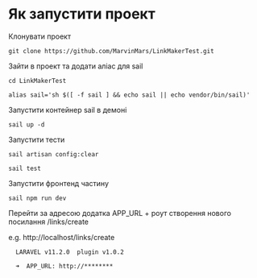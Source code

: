 # Як запустити проект
Клонувати проект
```
git clone https://github.com/MarvinMars/LinkMakerTest.git
```
Зайти в проект та додати аліас для sail
```
cd LinkMakerTest
```
```
alias sail='sh $([ -f sail ] && echo sail || echo vendor/bin/sail)'
```
Запустити контейнер sail в демоні
```
sail up -d
```
Запустити тести
```
sail artisan config:clear
```
```
sail test
```
Запустити фронтенд частину
```
sail npm run dev
```
Перейти за адресою додатка APP_URL + роут створення нового посилання /links/create

e.g. http://localhost/links/create

```
  LARAVEL v11.2.0  plugin v1.0.2

  ➜  APP_URL: http://********
```
